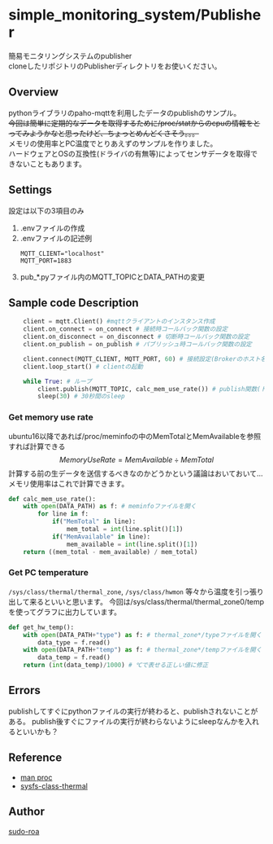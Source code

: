 # simple_monitoring_system/Publisher
簡易モニタリングシステムのpublisher<br>
cloneしたリポジトリのPublisherディレクトリをお使いください。

## Overview
pythonライブラリのpaho-mqttを利用したデータのpublishのサンプル。<br>
~~今回は簡単に定期的なデータを取得するために/proc/statからのcpuの情報をとってみようかなと思ったけど、ちょっとめんどくさそう。。。~~ <br>
メモリの使用率とPC温度でとりあえずのサンプルを作りました。<br>
ハードウェアとOSの互換性(ドライバの有無等)によってセンサデータを取得できないこともあります。

## Settings
設定は以下の3項目のみ
1. .envファイルの作成
2. .envファイルの記述例
    ```
    MQTT_CLIENT="localhost"
    MQTT_PORT=1883
    ```
3. pub_*.pyファイル内のMQTT_TOPICとDATA_PATHの変更

## Sample code Description
```python
    client = mqtt.Client() #mqttクライアントのインスタンス作成
    client.on_connect = on_connect # 接続時コールバック関数の設定
    client.on_disconnect = on_disconnect # 切断時コールバック関数の設定
    client.on_publish = on_publish # パブリッシュ時コールバック関数の設定

    client.connect(MQTT_CLIENT, MQTT_PORT, 60) # 接続設定(Brokerのホスト名, ポート, キープアライブ)
    client.loop_start() # clientの起動

    while True: # ループ
        client.publish(MQTT_TOPIC, calc_mem_use_rate()) # publish関数(トピック, メッセージ)
        sleep(30) # 30秒間のsleep
```

### Get memory use rate
ubuntu16以降であれば/proc/meminfoの中のMemTotalとMemAvailableを参照すれば計算できる
$$ Memory Use Rate = MemAvailable ÷ MemTotal $$
計算する前の生データを送信するべきなのかどうかという議論はおいておいて...<br>
メモリ使用率はこれで計算できます。

```python
def calc_mem_use_rate():
    with open(DATA_PATH) as f: # meminfoファイルを開く
        for line in f:
            if("MemTotal" in line):
                mem_total = int(line.split()[1])
            if("MemAvailable" in line):
                mem_available = int(line.split()[1])
    return ((mem_total - mem_available) / mem_total)
```


### Get PC temperature
`/sys/class/thermal/thermal_zone`, `/sys/class/hwmon` 等々から温度を引っ張り出して来るといいと思います。
今回は/sys/class/thermal/thermal_zone0/tempを使ってグラフに出力しています。

```python
def get_hw_temp():
    with open(DATA_PATH+"type") as f: # thermal_zone*/typeファイルを開く
        data_type = f.read()
    with open(DATA_PATH+"temp") as f: # thermal_zone*/tempファイルを開く
        data_temp = f.read()
    return (int(data_temp)/1000) # ℃で表せる正しい値に修正
```


## Errors
publishしてすぐにpythonファイルの実行が終わると、publishされないことがある。
publish後すぐにファイルの実行が終わらないようにsleepなんかを入れるといいかも？

## Reference
- [man proc](https://man7.org/linux/man-pages/man5/proc.5.html)
- [sysfs-class-thermal](https://www.kernel.org/doc/Documentation/ABI/testing/sysfs-class-thermal)


## Author
[sudo-roa](https://github.com/sudo-roa)
